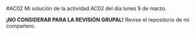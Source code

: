 #AC02
Mi solución de la actividad AC02 del día lunes 9 de marzo.

**¡NO CONSIDERAR PARA LA REVISIÓN GRUPAL!** Revise el repositorio de mi compañero.
